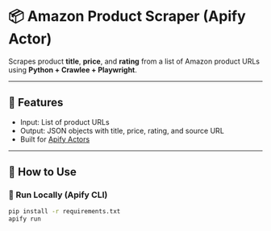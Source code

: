 # 📦 Amazon Product Scraper (Apify Actor)

Scrapes product **title**, **price**, and **rating** from a list of Amazon product URLs using **Python + Crawlee + Playwright**.

---

## 📌 Features

- Input: List of product URLs
- Output: JSON objects with title, price, rating, and source URL
- Built for [Apify Actors](https://apify.com)

---

## 🚀 How to Use

### 🧪 Run Locally (Apify CLI)

```bash
pip install -r requirements.txt
apify run
